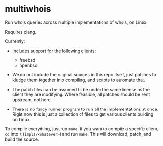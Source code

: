 # multiwhois

Run whois queries across multiple implementations of whois, on Linux.

Requires clang.

Currently:

* Includes support for the following clients:
  * freebsd
  * openbsd

* We do not include the original sources in this repo itself, just patches to
  kludge them together into compiling, and scripts to automate that.

* The patch files can be assumed to be under the same license as the client
  they are modifying. Where feasible, all patches should be sent upstream, not
  here.

* There is no fancy runner program to run all the implementations at once.
  Right now this is just a collection of files to get various clients building
  on Linux.

To compile everything, just run `make`. If you want to compile a specific
client, `cd` into it (`impls/<whatever>`) and run `make`. This will download,
patch, and build the source.
